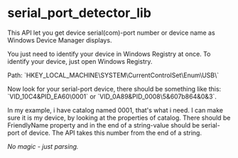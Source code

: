 # serial_port_detector_lib
This API let you get device serial(com)-port number or device name as Windows Device Manager displays.
<p>You just need to identify your device in Windows Registry at once. To identify your device, just open Windows Registry.
<p>Path: `HKEY_LOCAL_MACHINE\SYSTEM\CurrentControlSet\Enum\USB\`
<p>Now look for your serial-port device, there should be something like this: `VID_10C4&PID_EA60\0001` or `VID_0A89&PID_0008\5&607b864&0&3`.
<p>In my example, i have catalog named 0001, that's what i need. I can make sure it is my device, by looking at the properties of catalog. There should be FriendlyName property and in the end of a string-value should be serial-port of device.
The API takes this number from the end of a string. 
<p><i>No magic - just parsing.

